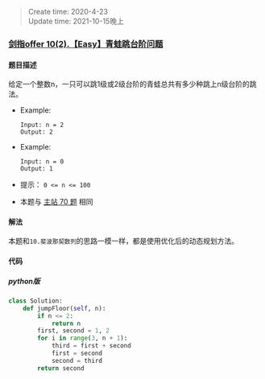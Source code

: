 > Create time: 2020-4-23  
> Update time: 2021-10-15晚上

### [剑指offer 10(2).【Easy】青蛙跳台阶问题](https://leetcode-cn.com/problems/qing-wa-tiao-tai-jie-wen-ti-lcof/)
#### 题目描述
给定一个整数n，一只可以跳1级或2级台阶的青蛙总共有多少种跳上n级台阶的跳法。
- Example:
    ```
    Input: n = 2
    Output: 2
    ```  
- Example:
    ```
    Input: n = 0
    Output: 1
    ```  

- 提示：
    `0 <= n <= 100`  

- 本题与 [主站 70 题](https://leetcode-cn.com/problems/climbing-stairs/) 相同

#### 解法
本题和`10.斐波那契数列`的思路一模一样，都是使用优化后的动态规划方法。

#### 代码
##### python版
```python
class Solution:
    def jumpFloor(self, n):
        if n <= 2:
            return n
        first, second = 1, 2
        for i in range(3, n + 1):
            third = first + second
            first = second
            second = third
        return second
```